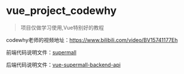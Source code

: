 # vue_project_codewhy
> 项目仅做学习使用,Vue特别好的教程

codewhy老师的视频地址：https://www.bilibili.com/video/BV15741177Eh

前端代码说明文件：[supermall](./supermall/README.md)

后端代码说明文件：[vue-supermall-backend-api](./vue-supermall-backend-api/项目接口.md)
